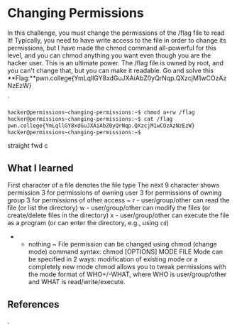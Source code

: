 # Changing Permissions
In this challenge, you must change the permissions of the /flag file to read it! Typically, you need to have write access to the file in order to change its permissions, but I have made the chmod command all-powerful for this level, and you can chmod anything you want even though you are the hacker user. This is an ultimate power. The /flag file is owned by root, and you can't change that, but you can make it readable. Go and solve this
  **Flag:**pwn.college{YmLqllGY8xdGuJXAiAbZ0yQrNqp.QXzcjM1wCOzAzNzEzW}


`

```bash
hacker@permissions~changing-permissions:~$ chmod a+rw /flag
hacker@permissions~changing-permissions:~$ cat /flag
pwn.college{YmLqllGY8xdGuJXAiAbZ0yQrNqp.QXzcjM1wCOzAzNzEzW}
hacker@permissions~changing-permissions:~$ 

```
straight fwd c
## What I learned
First character of a file denotes the file type
The next 9 character shows permission
3 for permissions of owning user
3 for permissions of owning group
3 for permissions of other access
~ r - user/group/other can read the file (or list the directory)
w - user/group/other can modify the files (or create/delete files in the directory)
x - user/group/other can execute the file as a program (or can enter the directory, e.g., using `cd`)
- - nothing ~
File permission can be changed using chmod (change mode) command
syntax: chmod [OPTIONS] MODE FILE
Mode can be specified in 2 ways: modification of existing mode or a completely new mode
chmod allows you to tweak permissions with the mode format of WHO+/-WHAT, where WHO is user/group/other and WHAT is read/write/execute.
## References 
. 